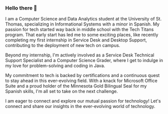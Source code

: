 ### Hello there 👋

I am a Computer Science and Data Analytics student at the University of St. Thomas, specializing in Informational Systems with a minor in Spanish. My passion for tech started way back in middle school with the Tech Titans program. That early start has led me to some exciting places, like recently completing my first internship in Service Desk and Desktop Support, contributing to the deployment of new tech on campus.

Beyond my internship, I'm actively involved as a Service Desk Technical Support Specialist and a Computer Science Grader, where I get to indulge in my love for problem-solving and coding in Java.

My commitment to tech is backed by certifications and a continuous quest to stay ahead in this ever-evolving field. With a knack for Microsoft Office Suite and a proud holder of the Minnesota Gold Bilingual Seal for my Spanish skills, I'm all set to take on the next challenge.

I am eager to connect and explore our mutual passion for technology! Let's connect and share our insights in the ever-evolving world of technology.
<!--
**ranglall/ranglall** is a ✨ _special_ ✨ repository because its `README.md` (this file) appears on your GitHub profile.

Here are some ideas to get you started:

- 🔭 I’m currently working on ...
- 🌱 I’m currently learning ...
- 👯 I’m looking to collaborate on ...
- 🤔 I’m looking for help with ...
- 💬 Ask me about ...
- 📫 How to reach me: ...
- 😄 Pronouns: ...
- ⚡ Fun fact: ...
-->
